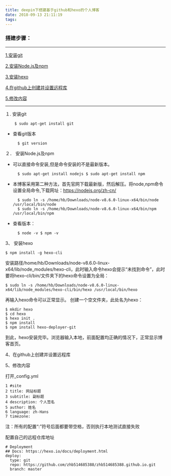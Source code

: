 ```yaml
---
title: deepin下搭建基于github和hexo的个人博客
date: 2018-09-13 21:11:19
tags:
---
```


### 搭建步骤：
---

[1.安装git](#1)

[2.安装Node.js及npm](#2)

[3.安装hexo](#3)

[4.在github上创建并设置远程库](#4)

[5.修改内容](#5)

---


<span id="1">１. 安装git</span>


		$ sudo apt-get install git 

- 查看git版本


		$ git version 
<!--more-->

<span id="2">２． 安装Node.js及npm</span> 

- 可以直接命令安装,但是命令安装的不是最新版本。


		$ sudo apt-get install nodejs $ sudo apt-get install npm 

- 本博客采用第二种方法，首先官网下载最新版，然后解压。将node,npm命令设置全局命令,下载网址：https://nodejs.org/zh-cn/


		$ sudo ln -s /home/hb/Downloads/node-v8.6.0-linux-x64/bin/node /usr/local/bin/node 
		$ sudo ln -s /home/hb/Downloads/node-v8.6.0-linux-x64/bin/npm /usr/local/bin/npm 

- 查看版本：


		$ node -v $ npm -v 

 <span id="3">3、 安装hexo</span>

	$ npm install -g hexo-cli 


   安装路径/home/hb/Downloads/node-v8.6.0-linux-x64/lib/node_modules/hexo-cli，此时输入命令hexo会提示“未找到命令”，此时要将hexo-cli/bin/文件夹下的hexo命令设置为全局：

	$ sudo ln -s /home/hb/Downloads/node-v8.6.0-linux-x64/lib/node_modules/hexo-cli/bin/hexo /usr/local/bin/hexo 
    
   再输入hexo命令可以正常显示。 创建一个空文件夹，此处名为hexo：
	
	$ mkdir hexo 
	$ cd hexo 
	$ hexo init . 
	$ npm install 
	$ npm install hexo-deployer-git 

 到此，hexo安装完毕。浏览器输入本地，前面配置均正确的情况下，正常显示博客首页。
 
 
  <span id="4"> 4、在github上创建并设置远程库</span>
  
  <span id="5">5、修改内容</span>
  
   打开_config.yml
   
    1 #site
    2 title: 网站标题
    3 subtitle: 副标题
    4 description: 个人签名
    5 author: 姓名
	6 language: zh-Hans
	7 timezone:
   注：所有的配置“:”符号后面都要带空格，否则执行本地测试直接失败
   
   配置自己的远程仓库地址
   
    # Deployment
    ## Docs: https://hexo.io/docs/deployment.html
    deploy:
      type: git
      repo: https://github.com/zhb514685388/zhb514685388.github.io.git
      branch: master

 
 

